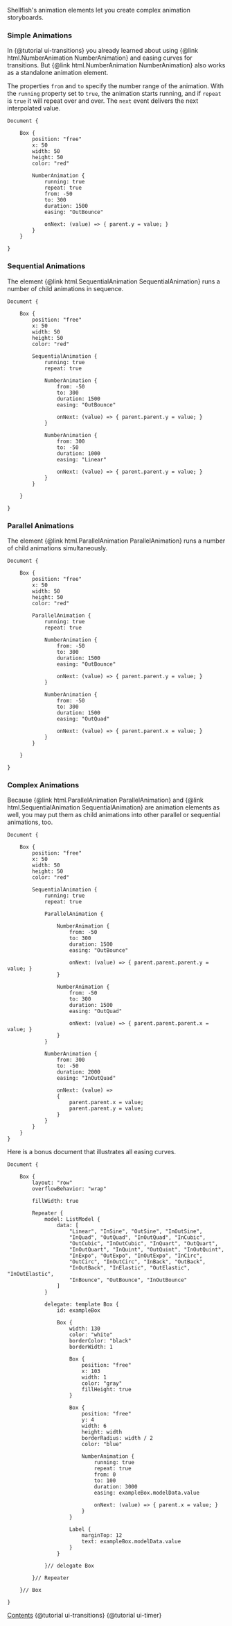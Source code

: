 Shellfish's animation elements let you create complex animation storyboards.

### Simple Animations

In {@tutorial ui-transitions} you already learned about using {@link html.NumberAnimation NumberAnimation}
and easing curves for transitions.
But {@link html.NumberAnimation NumberAnimation} also works as
a standalone animation element.

The properties `from` and `to` specify the number range of the animation. With
the `running` property set to `true`, the animation starts running, and if
`repeat` is `true` it will repeat over and over.
The `next` event delivers the next interpolated value.

```
Document {

    Box {
        position: "free"
        x: 50
        width: 50
        height: 50
        color: "red"

        NumberAnimation {
            running: true
            repeat: true
            from: -50
            to: 300
            duration: 1500
            easing: "OutBounce"

            onNext: (value) => { parent.y = value; }
        }
    }

}
```

### Sequential Animations

The element {@link html.SequentialAnimation SequentialAnimation} runs a number
of child animations in sequence.

```
Document {

    Box {
        position: "free"
        x: 50
        width: 50
        height: 50
        color: "red"

        SequentialAnimation {
            running: true
            repeat: true

            NumberAnimation {
                from: -50
                to: 300
                duration: 1500
                easing: "OutBounce"

                onNext: (value) => { parent.parent.y = value; }
            }

            NumberAnimation {
                from: 300
                to: -50
                duration: 1000
                easing: "Linear"

                onNext: (value) => { parent.parent.y = value; }
            }
        }

    }

}
```

### Parallel Animations

The element {@link html.ParallelAnimation ParallelAnimation} runs a number of
child animations simultaneously.

```
Document {

    Box {
        position: "free"
        x: 50
        width: 50
        height: 50
        color: "red"

        ParallelAnimation {
            running: true
            repeat: true

            NumberAnimation {
                from: -50
                to: 300
                duration: 1500
                easing: "OutBounce"

                onNext: (value) => { parent.parent.y = value; }
            }

            NumberAnimation {
                from: -50
                to: 300
                duration: 1500
                easing: "OutQuad"

                onNext: (value) => { parent.parent.x = value; }
            }
        }

    }

}
```

### Complex Animations

Because {@link html.ParallelAnimation ParallelAnimation} and
{@link html.SequentialAnimation SequentialAnimation} are
animation elements as well, you may put them as child animations into other parallel
or sequential animations, too.

```
Document {

    Box {
        position: "free"
        x: 50
        width: 50
        height: 50
        color: "red"

        SequentialAnimation {
            running: true
            repeat: true

            ParallelAnimation {

                NumberAnimation {
                    from: -50
                    to: 300
                    duration: 1500
                    easing: "OutBounce"

                    onNext: (value) => { parent.parent.parent.y = value; }
                }

                NumberAnimation {
                    from: -50
                    to: 300
                    duration: 1500
                    easing: "OutQuad"

                    onNext: (value) => { parent.parent.parent.x = value; }
                }
            }

            NumberAnimation {
                from: 300
                to: -50
                duration: 2000
                easing: "InOutQuad"

                onNext: (value) =>
                {
                    parent.parent.x = value;
                    parent.parent.y = value;
                }
            }
        }
    }
}
```



Here is a bonus document that illustrates all easing curves.

```
Document {

    Box {
        layout: "row"
        overflowBehavior: "wrap"

        fillWidth: true

        Repeater {
            model: ListModel {
                data: [
                    "Linear", "InSine", "OutSine", "InOutSine",
                    "InQuad", "OutQuad", "InOutQuad", "InCubic",
                    "OutCubic", "InOutCubic", "InQuart", "OutQuart",
                    "InOutQuart", "InQuint", "OutQuint", "InOutQuint",
                    "InExpo", "OutExpo", "InOutExpo", "InCirc",
                    "OutCirc", "InOutCirc", "InBack", "OutBack",
                    "InOutBack", "InElastic", "OutElastic", "InOutElastic",
                    "InBounce", "OutBounce", "InOutBounce"
                ]
            }

            delegate: template Box {
                id: exampleBox
                
                Box {
                    width: 130
                    color: "white"
                    borderColor: "black"
                    borderWidth: 1

                    Box {
                        position: "free"
                        x: 103
                        width: 1
                        color: "gray"
                        fillHeight: true
                    }

                    Box {
                        position: "free"
                        y: 4
                        width: 6
                        height: width
                        borderRadius: width / 2
                        color: "blue"

                        NumberAnimation {
                            running: true
                            repeat: true
                            from: 0
                            to: 100
                            duration: 3000
                            easing: exampleBox.modelData.value
                            
                            onNext: (value) => { parent.x = value; }
                        }
                    }

                    Label {
                        marginTop: 12
                        text: exampleBox.modelData.value
                    }
                }

            }// delegate Box

        }// Repeater

    }// Box

}
```

<div class="navstrip">
<span class="go-home"><a href="index.html">Contents</a></span>
<span class="go-previous">{@tutorial ui-transitions}</span>
<span class="go-next">{@tutorial ui-timer}</span>
</div>